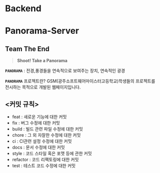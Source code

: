 # Backend

# Panorama-Server
## Team The End

> **Shoot! Take a Panorama**

**`PANORAMA`** : 전경,풍경들을 연속적으로 보여주는 장치, 연속적인 광경

**`PANORAMA`** 프로젝트란? GSM(광주소프트웨어마이스터고등학교)학생들의 프로젝트를 전시하는 목적으로 개발된 웹페이지입니다.

## <커밋 규칙>

- feat : 새로운 기능에 대한 커밋
- fix : 버그 수정에 대한 커밋
- build : 빌드 관련 파일 수정에 대한 커밋
- chore : 그 외 자잘한 수정에 대한 커밋
- ci : CI관련 설정 수정에 대한 커밋
- docs : 문서 수정에 대한 커밋
- style : 코드 스타일 혹은 포맷 등에 관한 커밋
- refactor :  코드 리팩토링에 대한 커밋
- test : 테스트 코드 수정에 대한 커밋
